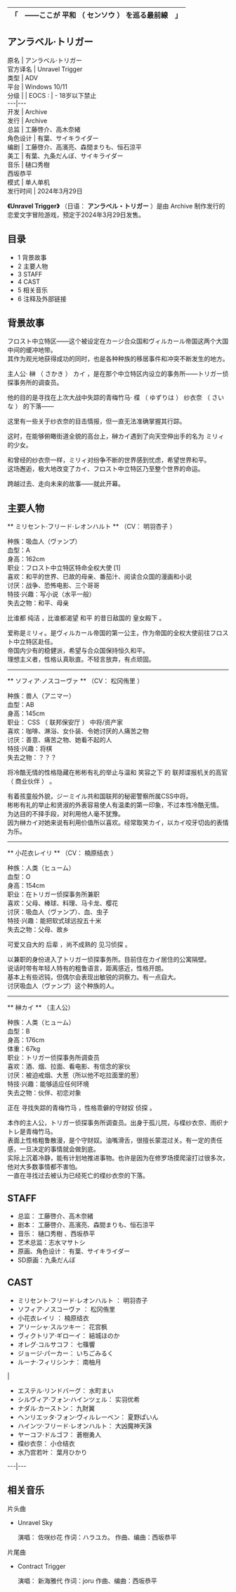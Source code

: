 「  |  ——ここが  平和  （  センソウ  ）  を巡る最前線  |  」   
---|---|---  
アンラベル·トリガー  
---  
原名  |  アンラベル·トリガー   
官方译名  |  Unravel Trigger   
类型  |  ADV   
平台  |  Windows 10/11   
分级  |  |  EOCS  :  |  \- 18岁以下禁止   
---|---  
开发  |  Archive   
发行  |  Archive   
总监  |  工藤啓介、高木奈緒   
角色设计  |  有葉、サイキライダー   
编剧  |  工藤啓介、高濱亮、森間まりも、恒石涼平   
美工  |  有葉、九条だんぼ、サイキライダー   
音乐  |  樋口秀樹    
西坂恭平  
模式  |  单人单机   
发行时间  |  2024年3月29日   
  
**《Unravel Trigger》** （日语：  **アンラベル・トリガー** ）是由  Archive
制作发行的恋爱文字冒险游戏，预定于2024年3月29日发售。

##  目录

  * 1  背景故事 
  * 2  主要人物 
  * 3  STAFF 
  * 4  CAST 
  * 5  相关音乐 
  * 6  注释及外部链接 

##  背景故事

フロスト中立特区——这个被设定在カージ合众国和ヴィルカール帝国这两个大国中间的缓冲地带。  
其作为观光地获得成功的同时，也是各种种族的移居事件和冲突不断发生的地方。  
  
主人公·  榊  （  さかき  ）  カイ  ，是在那个中立特区内设立的事务所——トリガー侦探事务所的调查员。  
  
他的目的是寻找在上次大战中失踪的青梅竹马·  楪  （  ゆずりは  ）  纱衣奈  （  さいな  ）  的下落——  
  
这里有一些关于纱衣奈的目击情报，但一直无法准确掌握其行踪。  
  
这时，在能够俯瞰街道全貌的高台上，榊カイ遇到了向天空伸出手的名为  ミリィ  的少女。  
  
和曾经的纱衣奈一样，ミリィ对纷争不断的世界感到忧虑，希望世界和平。  
这场邂逅，极大地改变了カイ、フロスト中立特区乃至整个世界的命运。  
  
跨越过去、走向未来的故事——就此开幕。

##  主要人物

** ミリセント·フリード·レオンハルト  ** （CV：  明羽杏子  ）  
  
种族：吸血人（ヴァンプ）  
血型：A  
身高：162cm  
职业：フロスト中立特区特命全权大使  [1]  
喜欢：和平的世界、已故的母亲、番茄汁、阅读合众国的漫画和小说  
讨厌：战争、恐怖电影、三个哥哥  
特技·兴趣：写小说（水平一般）  
失去之物：和平、母亲  

比谁都  纯洁  ，比谁都渴望  和平  的昔日敌国的  皇女殿下  。  
  
爱称是ミリィ。是ヴィルカール帝国的第一公主，作为帝国的全权大使前往フロスト中立特区赴任。  
帝国内少有的稳健派，希望与合众国保持恒久和平。  
理想主义者，性格认真耿直。不轻言放弃，有点顽固。

* * *

** ソフィア·ノスコーヴァ  ** （CV：  松冈侑里  ）  
  
种族：兽人（アニマー）  
血型：AB  
身高：145cm  
职业：  CSS  （  联邦保安厅  ）  中将/资产家  
喜欢：咖啡、淋浴、女仆装、令她讨厌的人痛苦之物  
讨厌：善意、痛苦之物、她看不起的人  
特技·兴趣：将棋  
失去之物：？？？  

将冷酷无情的性格隐藏在彬彬有礼的举止与温和  笑容之下  的  联邦谍报机关的高官  （  商业伙伴  ）  。  
  
有着孩童般外貌，ジーミイル共和国联邦的秘密警察所属CSS中将。  
彬彬有礼的举止和贤淑的外表容易使人有温柔的第一印象，不过本性冷酷无情。  
为达目的不择手段，对利用他人毫不犹豫。  
因为榊カイ对她来说有利用价值所以喜欢。经常取笑カイ，以カイ咬牙切齿的表情为乐。

* * *

** 小花衣レイリ  ** （CV：  楠原结衣  ）  
  
种族：人类（ヒューム）  
血型：O  
身高：154cm  
职业：在トリガー侦探事务所兼职  
喜欢：父母、棒球、料理、马卡龙、樱花  
讨厌：吸血人（ヴァンプ）、血、虫子  
特技·兴趣：能把软式球远投五十米  
失去之物：父母、故乡  

可爱又自大的  后辈  ，尚不成熟的  见习侦探  。  
  
以兼职的身份进入了トリガー侦探事务所。目前住在カイ居住的公寓隔壁。  
说话时带有年轻人特有的粗鲁语言，距离感近，性格开朗。  
基本上有些迟钝，但偶尔会表现出敏锐的洞察力。有一点自大。  
讨厌吸血人（ヴァンプ）这个种族的人。

* * *

** 榊カイ  ** （主人公）  
  
种族：人类（ヒューム）  
血型：B  
身高：176cm  
体重：67kg  
职业：トリガー侦探事务所调查员  
喜欢：酒、烟、拉面、看电影、有信念的家伙  
讨厌：被迫戒烟、大葱（所以他不吃拉面里的葱）  
特技·兴趣：能够适应任何环境  
失去之物：伙伴、初恋对象  

正在  寻找失踪的青梅竹马  ，性格乖僻的守财奴  侦探  。  
  
本作的主人公，トリガー侦探事务所调查员。出身于孤儿院，与楪纱衣奈、雨织ナトレ是青梅竹马。  
表面上性格粗鲁散漫，是个守财奴。油嘴滑舌，很擅长蒙混过关。有一定的责任感，一旦决定的事情就会做到底。  
实际上沉着冷静，能有计划地推进事物。也许是因为在修罗场摸爬滚打过很多次，他对大多数事情都不害怕。  
一直在寻找过去被认为已经死亡的楪纱衣奈的下落。

##  STAFF

  * 总监：  工藤啓介、高木奈緒 
  * 剧本：  工藤啓介、高濱亮、森間まりも、恒石涼平 
  * 音乐：  樋口秀樹  、西坂恭平 
  * 艺术总监：志水マサトシ 
  * 原画、角色设计：  有葉、サイキライダー 
  * SD原画：九条だんぼ 

##  CAST

  * ミリセント·フリード·レオンハルト  ：  明羽杏子 
  * ソフィア·ノスコーヴァ  ：  松冈侑里 
  * 小花衣レイリ  ：  楠原结衣 
  * アリーシャ·スルツキー：  花宫枫 
  * ヴィクトリア·ギローイ：  結城ほのか 
  * オレグ·コルサコフ：  七篠響 
  * ジョージ·パーカー：  いちごみるく 
  * ルーナ·フィリシンナ：  南柚月 

|

  * エステル·リンドバーグ：  水町まい 
  * シルヴィア·フォン·ハインツェル：  实羽优希 
  * ナダル·カーストン：  九財翼 
  * ヘンリエッタ·フォン·ヴィルレーベン：  夏野ぱいん 
  * ハインツ·フリード·レオンハルト：  大凶魔神天誅 
  * ヤーコフ·ドルゴフ：  蒼樹勇人 
  * 楪纱衣奈：  小仓结衣 
  * 水乃宫若叶：  葉月ひかり 

  
---|---  
  
##  相关音乐

片头曲

  * Unravel Sky 

     演唱：  佐咲纱花 
     作词：ハラユカ。 
     作曲、编曲：西坂恭平 

片尾曲

  * Contract Trigger 

     演唱：  新海雅代 
     作词：joru 
     作曲、编曲：西坂恭平 